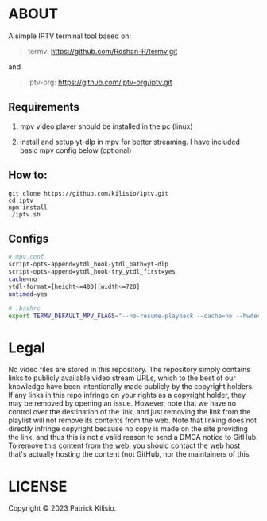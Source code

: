 # ABOUT
A simple IPTV terminal tool based on:

>termv: https://github.com/Roshan-R/termv.git

and

>iptv-org: https://github.com/iptv-org/iptv.git

## Requirements

1. mpv video player should be installed in the pc (linux)

2. install and setup yt-dlp in mpv for better streaming. I have included basic mpv config below (optional)

## How to:
    git clone https://github.com/kilisio/iptv.git
    cd iptv
    npm install
    ./iptv.sh

## Configs

```bash
# mpv.conf
script-opts-append=ytdl_hook-ytdl_path=yt-dlp
script-opts-append=ytdl_hook-try_ytdl_first=yes
cache=no
ytdl-format=[height<=480][width<=720]
untimed=yes

# .bashrc
export TERMV_DEFAULT_MPV_FLAGS="--no-resume-playback --cache=no --hwdec=no --ytdl-format=[height<=480][width<=720]"

```

# Legal

No video files are stored in this repository. The repository simply contains links to publicly available video stream URLs, which to the best of our knowledge have been intentionally made publicly by the copyright holders. If any links in this repo infringe on your rights as a copyright holder, they may be removed by opening an issue. However, note that we have no control over the destination of the link, and just removing the link from the playlist will not remove its contents from the web. Note that linking does not directly infringe copyright because no copy is made on the site providing the link, and thus this is not a valid reason to send a DMCA notice to GitHub. To remove this content from the web, you should contact the web host that's actually hosting the content (not GitHub, nor the maintainers of this 


# LICENSE
Copyright © 2023 Patrick Kilisio.

